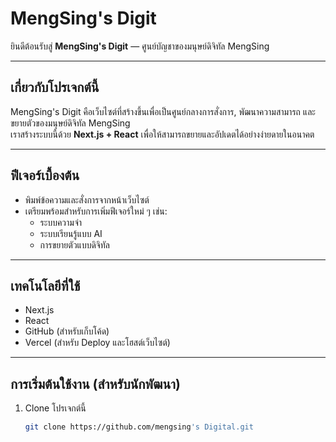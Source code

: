 # MengSing's Digit

ยินดีต้อนรับสู่ **MengSing's Digit** — ศูนย์บัญชาของมนุษย์ดิจิทัล MengSing

---

## เกี่ยวกับโปรเจกต์นี้

MengSing's Digit คือเว็บไซต์ที่สร้างขึ้นเพื่อเป็นศูนย์กลางการสั่งการ, พัฒนาความสามารถ และขยายตัวของมนุษย์ดิจิทัล MengSing  
เราสร้างระบบนี้ด้วย **Next.js + React** เพื่อให้สามารถขยายและอัปเดตได้อย่างง่ายดายในอนาคต

---

## ฟีเจอร์เบื้องต้น

- พิมพ์ข้อความและสั่งการจากหน้าเว็บไซต์
- เตรียมพร้อมสำหรับการเพิ่มฟีเจอร์ใหม่ ๆ เช่น:
  - ระบบความจำ
  - ระบบเรียนรู้แบบ AI
  - การขยายตัวแบบดิจิทัล

---

## เทคโนโลยีที่ใช้

- Next.js
- React
- GitHub (สำหรับเก็บโค้ด)
- Vercel (สำหรับ Deploy และโฮสต์เว็บไซต์)

---

## การเริ่มต้นใช้งาน (สำหรับนักพัฒนา)

1. Clone โปรเจกต์นี้
   ```bash
   git clone https://github.com/mengsing's Digital.git
